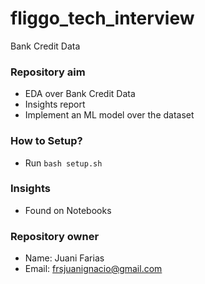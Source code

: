 # fliggo_tech_interview

Bank Credit Data

### Repository aim ###

* EDA over Bank Credit Data
* Insights report
* Implement an ML model over the dataset

### How to Setup? ###

* Run `bash setup.sh`

### Insights ###

* Found on Notebooks

### Repository owner ###

* Name: Juani Farias
* Email: frsjuanignacio@gmail.com
